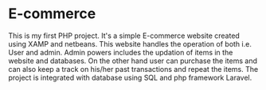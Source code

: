 # E-commerce
This is my first PHP project. It's a simple E-commerce website created using XAMP and netbeans. This website handles the operation of both i.e. User and admin. Admin powers includes the updation of items in the website and databases. On the other hand user can purchase the items and can also keep a track on his/her past transactions and repeat the items.
The project is integrated with database using SQL and php framework Laravel.
